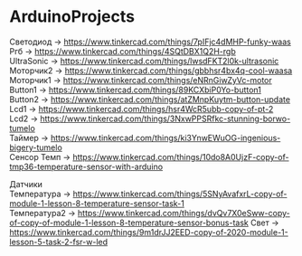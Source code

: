 # ArduinoProjects


Светодиод -> https://www.tinkercad.com/things/7pIFjc4dMHP-funky-waas         
Ргб -> https://www.tinkercad.com/things/4SQtDBX1Q2H-rgb                
UltraSonic -> https://www.tinkercad.com/things/lwsdFKT2l0k-ultrasonic            
Моторчик2 -> https://www.tinkercad.com/things/gbbhsr4bx4q-cool-waasa              
Моторчик1 -> https://www.tinkercad.com/things/eNRnGiwZyVc-motor             
Button1 -> https://www.tinkercad.com/things/89KCXbiP0Yo-button1        
Button2 -> https://www.tinkercad.com/things/atZMnpKuytm-button-update      
Lcd1 -> https://www.tinkercad.com/things/hsr4WcR5ubb-copy-of-pt-2        
Lcd2 -> https://www.tinkercad.com/things/3NxwPPSRfkc-stunning-borwo-tumelo      
Таймер -> https://www.tinkercad.com/things/ki3YnwEWuOG-ingenious-bigery-tumelo          
Сенсор Темп -> https://www.tinkercad.com/things/10do8A0UjzF-copy-of-tmp36-temperature-sensor-with-arduino        

Датчики                                                                                                          
Температура -> https://www.tinkercad.com/things/5SNyAvafxrL-copy-of-module-1-lesson-8-temperature-sensor-task-1                      
Температура2 ->  https://www.tinkercad.com/things/dvQv7X0eSww-copy-of-copy-of-module-1-lesson-8-temperature-sensor-bonus-task 
Свет -> https://www.tinkercad.com/things/9m1drJJ2EED-copy-of-2020-module-1-lesson-5-task-2-fsr-w-led                             
